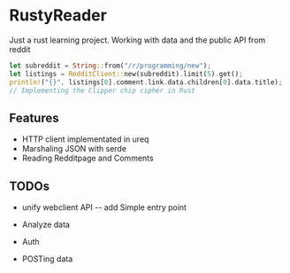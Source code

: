 # RustyReader 
Just a rust learning project. Working with data and the public API from reddit

```rust
let subreddit = String::from("/r/programming/new");
let listings = RedditClient::new(subreddit).limit(5).get();
println!("{}", listings[0].comment.link.data.children[0].data.title);
// Implementing the Clipper chip cipher in Rust
```

## Features

- HTTP client implementated in ureq
- Marshaling JSON with serde
- Reading Redditpage and Comments

## TODOs
- unify webclient API -- add Simple entry point

- Analyze data
- Auth
- POSTing data

